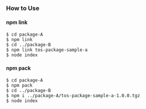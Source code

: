 ### How to Use
#### npm link
```
$ cd package-A
$ npm link
$ cd ../package-B
$ npm link tos-package-sample-a
$ node index
```

#### npm pack
```
$ cd package-A
$ npm pack
$ cd ../package-B
$ npm i ../package-A/tos-package-sample-a-1.0.0.tgz
$ node index
```

